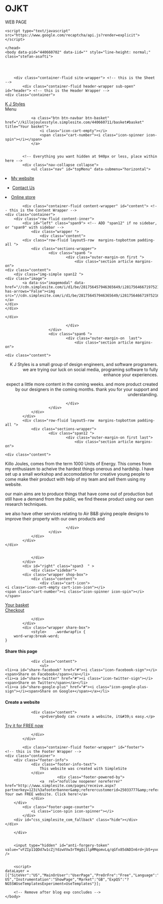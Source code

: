 # OJKT
WEB PAGE



<script type="text/javascript">
    var thisDomain = '';
    if (thisDomain.length > 0) {
        document.domain = thisDomain;
    }
</script>
<!DOCTYPE html>
<html lang="en-US">
    <head>
        <title>My website - killojoulesstyle.simplesite.com</title>
<meta property="fb:app_id" content="1880640628839943" />
<meta property="og:site_name" content="K J Styles" />
<meta property="article:publisher" content="https://www.facebook.com/simplesite" />
<meta property="og:locale" content="en_US" />
<meta property="og:url" content="http://killojoulesstyle.simplesite.com/" />
<meta property="og:title" content="My website" />
<meta property="og:description" content="
K J Styles is a small group of design engineers, and software programers. we are trying our luck on social media, programing software to fully enhance your experiences.

expect a little more content in the coming weeks. and more product created by our designers in the coming months. thank you fo..." />
<meta property="og:image:url" content="https://cdn.simplesite.com/i/d1/be/281756457946365649/i281756466719752169._szw1280h1280_.jpg" />
<meta property="og:image:width" content="1280" />
<meta property="og:image:height" content="1280" />
<meta property="og:updated_time" content="2018-12-05T22:27:59.9405959Z" />
<meta property="og:type" content="article" />
<meta name="robots" content="nofollow" />
<meta charset="utf-8" />
<meta name="viewport" content="width=device-width, initial-scale=1.0, minimum-scale=1.0, user-scalable=no" />
<meta http-equiv="X-UA-Compatible" content="IE=edge" />
<meta name="description" content="K J Styles - http://killojoulesstyle.simplesite.com/" />
        <link rel="stylesheet" type="text/css" href="//css.simplesite.com/e0/05/42981224.design.v1540997658.css?h=f3b17ef92a7fbb0bbf603dbbe829153eb884ef6dcf00f3186f717bc1ddc0f88d" />
<link rel="stylesheet" type="text/css" href="//css.simplesite.com/d/1542794031/designs/base/base.css" />
<link rel="stylesheet" type="text/css" href="//css.simplesite.com/d/1542794031/designs/base/rowsconcept.css" />
<link rel="canonical" href="http://killojoulesstyle.simplesite.com/" />
                <link rel="apple-touch-icon" sizes="57x57" href="/apple-touch-icon-57x57.png">
                <link rel="apple-touch-icon" sizes="60x60" href="/apple-touch-icon-60x60.png">
                <link rel="apple-touch-icon" sizes="72x72" href="/apple-touch-icon-72x72.png">
                <link rel="apple-touch-icon" sizes="76x76" href="/apple-touch-icon-76x76.png">
                <link rel="apple-touch-icon" sizes="114x114" href="/apple-touch-icon-114x114.png">
                <link rel="apple-touch-icon" sizes="120x120" href="/apple-touch-icon-120x120.png">
                <link rel="apple-touch-icon" sizes="144x144" href="/apple-touch-icon-144x144.png">
                <link rel="apple-touch-icon" sizes="152x152" href="/apple-touch-icon-152x152.png">
                <link rel="apple-touch-icon" sizes="180x180" href="/apple-touch-icon-180x180.png">
                <link rel="icon" sizes="194x194" href="/favicon-194x194.png">
                <link rel="icon" sizes="192x192" href="/android-chrome-192x192.png">
<link rel="manifest" href="/manifest.json" />
<link rel="manifest" href="/yandex-browser-manifest.json" />
<link rel="stylesheet" type="text/css" href="/c/css/experiments/ionicons.css" />
        <script type="text/javascript" src="/userPages/pages/FrontendAppLocalePage.aspx?CultureKey=en-US"></script>
                <script type="text/javascript" src="//css.simplesite.com/c/js/frontendApp.min.js?_v=b6b33eb5b4f5f3410258ed665805a7c5"></script>
        <script type="text/javascript">if(typeof window.jQuery=="undefined"){(function(){var a=document.createElement("script");a.type="text/javascript";a.src="/c/js/version3/frontendApp/init/frontendApp.min.js?_v=b6b33eb5b4f5f3410258ed665805a7c5";document.getElementsByTagName('head')[0].appendChild(a);})();}</script>

    <script type="text/javascript" src="https://www.google.com/recaptcha/api.js?render=explicit"></script>

    </head>
    <body data-pid="440660702" data-iid="" style="line-height: normal;" class="stefan-asafti">


        
        
        <div class="container-fluid site-wrapper"> <!-- this is the Sheet -->
            <div class="container-fluid header-wrapper sub-open" id="header"> <!-- this is the Header Wrapper -->
    <div class="container">
<div class="title-wrapper">
	<div class="title-wrapper-inner">
	    <a class="logo title-only" href="http://killojoulesstyle.simplesite.com/">
	    </a>
	    <div class="title title-only">
	        <a class="title title-only title-link" href="http://killojoulesstyle.simplesite.com/">
                K J Styles
            </a> 
	    </div>
	</div>
</div>  <!-- these are the titles -->
<div class="navbar navbar-compact">
    <div class="navbar-inner">
        <div class="container">
            <!-- .btn-navbar is used as the toggle for collapsed navbar content -->
            <a class="btn btn-navbar" data-toggle="collapse" data-target=".nav-collapse" title="Toggle menu">
                <span class="menu-name">Menu</span>
                <span class="menu-bars">
                    <span class="icon-bar"></span>
                    <span class="icon-bar"></span>
                    <span class="icon-bar"></span>
                </span>
            </a>
            
                <a class="btn btn-navbar btn-basket" href="//killojoulesstyle.simplesite.com/440660711/basket#basket" title="Your basket">
                    <i class="icon-cart-empty"></i>
                    <span class="cart-number"><i class="icon-spinner icon-spin"></i></span>
                </a>


            <!-- Everything you want hidden at 940px or less, place within here -->
            <div class="nav-collapse collapse">
                <ul class="nav" id="topMenu" data-submenu="horizontal">
<li class="dropdown active open">
    <a href="//killojoulesstyle.simplesite.com/440660702">My website</a>
        <a href="#" class="dropdown-toggle" data-toggle="dropdown"><i class="icon-caret-down"></i></a>
        <div class="dropdown-wrapper">
            <ul class="dropdown-menu" role="menu">
                    <li>
                        <a href="//killojoulesstyle.simplesite.com/441115666">Contact Us</a>
                    </li>
            </ul>
        </div>
</li><li class="  ">
    <a href="//killojoulesstyle.simplesite.com/440660711/category/1232743/online-store">Online store</a>
</li>                </ul>
            </div>
        </div>
    </div>
</div>
  <!-- this is the Menu content -->
    </div>
</div>  <!-- this is the Header content -->

            <div class="container-fluid content-wrapper" id="content"> <!-- this is the Content Wrapper -->
    <div class="container">
        <div class="row-fluid content-inner">
            <div id="left" class="span9"> <!-- ADD "span12" if no sidebar, or "span9" with sidebar -->
                <div class="wrapper ">
                    <div class="content">
            <div class="row-fluid layout5-row  margins-topbottom padding-all ">
                <div class="sections-wrapper">
                        <div class="span6 ">
                                <div class="outer-margin-on first ">
                                    <div class="section article margins-on">
    <div class="content">
        <div class="img-simple span12 ">
    <div class="image">
            <a data-ss="imagemodal" data-href="//cdn.simplesite.com/i/d1/be/281756457946365649/i281756466719752169._szw1280h1280_.jpg"  has-arrows="False"><img src="//cdn.simplesite.com/i/d1/be/281756457946365649/i281756466719752169._szw1280h1280_.jpg"></a>
    </div>
    </div>

    </div>
</div>

                                </div>
                        </div>
                        <div class="span6 ">
                                <div class="outer-margin-on  last">
                                    <div class="section article margins-on">
    
    <div class="content">
<p style="text-align: right;">K J Styles is a small group of design engineers, and software programers. we are trying our luck on social media, programing software to fully enhance your experiences.</p>
<p style="text-align: right;"> </p>
<p style="text-align: right;">expect a little more content in the coming weeks. and more product created by our designers in the coming months. thank you for your support and understanding.</p>    </div>
</div>

                                </div>
                        </div>
                </div>
            </div>
            <div class="row-fluid layout5-row  margins-topbottom padding-all ">
                <div class="sections-wrapper">
                        <div class="span12 ">
                                <div class="outer-margin-on first last">
                                    <div class="section article margins-on">
    
    <div class="content">
<p>Killo Joules, comes from the term 1000 Units of Energy. This comes from my enthusiasm to acheive the hardest things onerous and hardship. I have set up a small workshop and accomodation for creative young people to come make their product with help of my team and sell them using my website.</p>
<p> </p>
<p>our main aims are to produce things that have come out of production but still have a demand from the public, we find theese product using our own research techniques.</p>
<p> </p>
<p>we also have other services relating to Air B&B giving people designs to improve their property with our own products and </p>    </div>
</div>

                                </div>
                        </div>
                </div>
            </div>
    </div>

                
                </div>
            </div>
            <div id="right" class="span3  " >
                <div class="sidebar">
            <div class="wrapper shop-box">
                <div class="content">
                    <div class="cart-icon">
    <i class="icon-cart-empty cart-icon-icon"></i>
    <span class="cart-number"><i class="icon-spinner icon-spin"></i></span>
</div>
<div class="shop-box-text">
    <a href="//killojoulesstyle.simplesite.com/440660711/basket#basket">
        Your basket
    </a>
</div>
<a class="btn btn-block btn-shop-checkout hide" type="button" href="//killojoulesstyle.simplesite.com/440660711/basket#checkout">Checkout</a>

                </div>
            </div>
            <div class="wrapper share-box">
                <style>    .wordwrapfix {
        word-wrap:break-word;
    }
</style>
<div class="heading wordwrapfix">
        <h4>Share this page</h4>
</div>

                <div class="content">
                    <ul>
    <li><a id="share-facebook" href="#"><i class="icon-facebook-sign"></i><span>Share on Facebook</span></a></li>
    <li><a id="share-twitter" href="#"><i class="icon-twitter-sign"></i><span>Share on Twitter</span></a></li>
    <li><a id="share-google-plus" href="#"><i class="icon-google-plus-sign"></i><span>Share on Google+</span></a></li>
</ul>
                </div>
            </div>
            <div class="wrapper viral-box">
                <style>    .wordwrapfix {
        word-wrap:break-word;
    }
</style>
<div class="heading wordwrapfix">
        <h4>Create a website</h4>
</div>

                <div class="content">
                    <p>Everybody can create a website, it&#39;s easy.</p>
<div class="bottom">
    <a  rel="nofollow noopener noreferrer" href="http://www.simplesite.com/pages/receive.aspx?partnerkey=123i%3arightbanner&amp;referercustomerid=25033777&amp;refererpageid=440660702&amp;utm_source=userpage&amp;utm_medium=organic&amp;utm_content=footerbanner" class="btn btn-block">Try it for FREE now</a>
</div>

                </div>
            </div>
</div>
            </div>
        </div>        
    </div>
</div>  <!-- the controller has determined which view to be shown in the content -->

            <div class="container-fluid footer-wrapper" id="footer">
    <!-- this is the Footer Wrapper -->
    <div class="container">
        <div class="footer-info">
                <div class="footer-info-text">
                    This website was created with SimpleSite
                </div>
                            <div class="footer-powered-by">
                    <a  rel="nofollow noopener noreferrer" href="http://www.simplesite.com/pages/receive.aspx?partnerkey=123i%3afooterbanner&amp;referercustomerid=25033777&amp;refererpageid=440660702&amp;utm_source=userpage&amp;utm_medium=organic&amp;utm_content=footerbanner">Get Your own FREE website. Click here!</a>
                </div>
        </div>
            <div class="footer-page-counter">
                <i class="icon-spin icon-spinner"></i>
            </div>
        <div id="css_simplesite_com_fallback" class="hide"></div>
    </div>
</div>

  <!-- this is the Footer content -->
        </div>
        
                        
        <input type="hidden" id="anti-forgery-token" value="vFZIp11QDd7w1cZjYdzwVVw3rTHgQi1lpMMqomvLq/qGfx85dADIn6rd+jb5+yvdIjnIKNejlFu6vxL7J8Np5QJmVtZpbuxlaf3pnostmIaejDcOLto2sIvqzFJAGQLAPP0XxqzTxqnVLQXbMqmO1HIa6kgCBHWETI4ZsvDn+rUxEK/85gY4ob+bSK6utPC3NKffqMEjYBvApRCCbFvwo7AE++UKpSgwWzKQRBd8PueC3R5bM3hwBTTcv1bowW1ToAYJYPTTT9xHh1FWwY6FVhXoiF7h1bB5ny/4hykZsjrbMQ5F6HkHKRGytZnYJWJnyF46RhrPBoHdC9EVCTda50QqMdLKPu+fVmgJ7bNn9DfANA9bX+J5DV0++LmqPA2/sAu/ie7OKtcLLuvPBmgeheLKl3uR6Bbxd7INpG+AW1RKOMv5SNylFYP4S94Q49aasw3bQRM/6xP9XCtwpmcchg==" />
        
        
        <script>
    dataLayer = [{"SiteVer":"US","MainOrUser":"UserPage","PreOrFre":"Free","Language":"en","Culture":"en-US","Instrumentation":"ShowPage","Market":"GB","ExpQS":"?NG5SWUseTemplatesExperiment=UseTemplates"}];
</script>
<!-- Google Tag Manager -->
<noscript><iframe src="//www.googletagmanager.com/ns.html?id=GTM-2MMH"
height="0" width="0" style="display:none;visibility:hidden"></iframe></noscript>
<script>(function(w,d,s,l,i){{w[l]=w[l]||[];w[l].push({'gtm.start':
new Date().getTime(),event:'gtm.js'});var f=d.getElementsByTagName(s)[0],
j=d.createElement(s),dl=l!='dataLayer'?'&l='+l:'';j.async=true;j.src=
'//www.googletagmanager.com/gtm.js?id='+i+dl;f.parentNode.insertBefore(j,f);
}})(window,document,'script','dataLayer','GTM-2MMH');</script>
<!-- End Google Tag Manager -->

        
        <!-- Remove after blog exp concludes -->
    </body>
</html>
